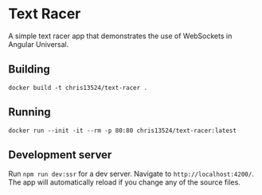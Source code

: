 # Text Racer

A simple text racer app that demonstrates the use of WebSockets in Angular Universal.

## Building

`docker build -t chris13524/text-racer .`

## Running

`docker run --init -it --rm -p 80:80 chris13524/text-racer:latest`

## Development server

Run `npm run dev:ssr` for a dev server. Navigate to `http://localhost:4200/`. The app will automatically reload if you change any of the source files.
